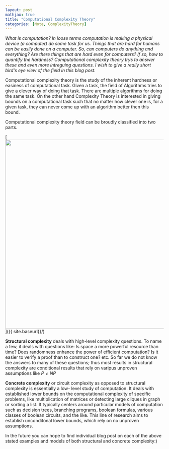 ```yaml
---
layout: post
mathjax: true
title: "Computational Complexity Theory"
categories: [Note, ComplexityTheory]
---
```


*What is computation? In loose terms computation is making a physical device (a computer) do some task for us. Things that are hard for humans can be easily done on a computer. So, can computers do anything and everything? Are there things that are hard even for computers? If so, how to quantify the hardness? Computational complexity theory trys to answer these and even more intreguing questions. I wish to give a really short bird's eye view of the field in this blog post.*

Computational complexity theory is the study of the inherent hardness or easiness of computational task. Given a task, the field of Algorithms tries to give a clever way of doing that task. There are multiple algorithms for doing the same task. On the other hand Complexity Theory is interested in giving bounds on a computational task such that no matter how clever one is, for a given task, they can never come up with an algorithm better then this bound. 

Computational complexity theory field can be broudly classified into two parts. 

[<img src="{{ site.baseurl}}/images/Post3/P3_1.png" alt="" width="600" />]({{ site.baseurl}}/)

**Structural complexity** deals with high-level complexity questions. To name a few, it deals with questions like: Is space a more powerful resource than time? Does randomness enhance the power of efficient computation? Is it easier to verify a proof than to construct one? etc. 
So far we do not know the answers to many of these questions; thus most results in structural complexity are conditional results that rely on varipus unproven assumptions like $P \neq NP$

**Concrete complexity** or circuit complexity as opposed to structural complexity is essentially a low- level study of computation. It deals with established lower bounds on the computational complexity of specific problems, like multiplication of matrices or detecting large cliques in graph or sorting a list. It typically centers around particular models of computation such as decision trees, branching programs, boolean formulas, various classes of boolean circuits, and the like. This line of research aims to establish unconditonal lower bounds, which rely on no unproven assumptions. 

In the future you can hope to find individual blog post on each of the above stated examples and models of both structural and concrete complexity:)
